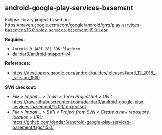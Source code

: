 ## android-google-play-services-basement

Eclipse library project based on:<br/>
https://maven.google.com/com/google/android/gms/play-services-basement/15.0.1/play-services-basement-15.0.1.aar

**Requires:**
- `Android 9 (API 28) SDK Platform`
- [dandar3/android-support-v4](https://github.com/dandar3/android-support-v4/tree/28.0.0)

**References:**
- https://developers.google.com/android/guides/releases#april_12_2018_-_version_1500

**SVN checkout:** 
- _File > Import... > Team > Team Project Set > URL:_<br/>
  https://raw.githubusercontent.com/dandar3/android-google-play-services-basement/15.0.1/.projectset
- _File > Import... > SVN > Project from SVN > Create a new repository location > URL:_<br/> 
  https://github.com/dandar3/android-google-play-services-basement/tags/15.0.1
